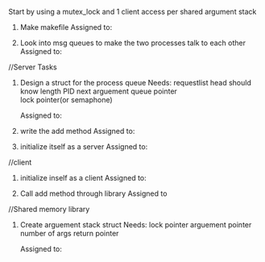 Start by using a mutex_lock and 1 client access per shared argument stack

1. Make makefile
	Assigned to: 

2. Look into msg queues to make the two processes talk to each other
	Assigned to:

//Server Tasks
1. Design a struct for the process queue
	Needs:
		requestlist
		head should know 
			length
			PID
			next
			arguement queue pointer		
			lock pointer(or semaphone)

	Assigned to:
2. write the add method
	Assigned to:

3. initialize itself as a server
	Assigned to:

//client
1. initialize inself as a client
	Assigned to:

2. Call add method through library
	Assigned to

//Shared memory library
1. Create arguement stack struct
	Needs:
		lock pointer
		arguement pointer
		number of args
		return pointer

	Assigned to:


